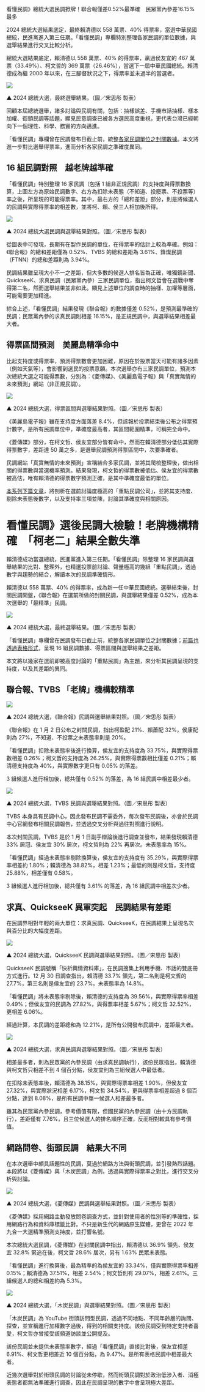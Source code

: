 看懂民調》總統大選民調掀牌！聯合報僅差0.52%最準確　民眾黨內參差16.15%最多

2024 總統大選結果底定，最終賴清德以 558 萬票、40% 得票率，當選中華民國總統，民進黨進入第三任期。「看懂民調」專欄特別整理各家民調的單位數據，與選舉結果進行交叉比較分析。

總統大選結果底定，賴清德以 558 萬票、40% 的得票率，贏過侯友宜的 467 萬票（33.49%）、柯文哲的 369 萬票（26.46%），當選下一屆中華民國總統。賴清德成為繼 2000 年以來，在三腳督狀況之下，得票率並未過半的當選者。

![](media/CK_20240117053637822.png)

▲ 2024 總統大選，最終選舉結果。（圖／宋思彤 製表）

回顧本屆總統選舉，諸多討論與民調有關，包括：抽樣誤差、手機市話抽樣、樣本加權、街頭民調等話題，顯見民意調查已被各方選民高度重視，更代表台灣已經朝向下一個理性、科學、務實的方向邁進。

「看懂民調」專欄曾在民調發布日截止前，統整[各家民調單位之封關數據](https://tstm.tw/Article/Detail/5288)。本文將進一步對比選舉得票率，進而分析各家民調之準確度異同。

## **16 組民調對照　越老牌越準確**

「看懂民調」特別整理 16 家民調（包括 1 組非正規民調）的支持度與得票數換算，上圖左方為原始民調數字、右方為扣除未表態（不知道、投廢票、不投票等）率之後，所呈現的可能得票率。其中，最右方的「總和差距」部分，則是將候選人的民調與實際得票率的相差數，並將柯、賴、侯三人相加後所得。

![](media/y8GBouz-WoqzD0I_cLGlXqJRaQ5eH9n5Fhsq4GwDv8fc4MR0YREUs3uGnAnST6Jo5-Jnz2IcUF5-sKiWSzbzbGAVc8mPfKqKazLc.png)

▲ 2024 總統大選民調與選舉結果對照。（圖／宋思彤 製表）

從圖表中可發現，長期有在製作民調的單位，在得票率的估計上較為準確。例如：《聯合報》的總和差距僅為 0.52%、TVBS 的總和差距為 3.61%、鋒燦民調（FTNN）的總和差距則為 3.94%。

民調結果雖呈現大小不一之差距，但大多數的候選人排名皆為正確，唯獨鏡新聞、QuickseeK、求真民調（民眾黨內參）三家民調單位，指出柯文哲會在選戰中奪得第二名，然而選舉結果並非如此。顯見上述單位的調查時的抽樣、加權等層面，可能需要更加精進。

綜合上述，「看懂民調」結果發現《聯合報》的數據僅差 0.52%，是預測最準確的民調；民眾黨內參的求真民調則相差 16.15%，是正規民調中，與選舉結果相差最大者。

## **得票區間預測　美麗島精準命中**

比起支持度或得票率，預測得票數會更加困難，原因在於投票當天可能有諸多因素（例如天氣等），會影響到選民的投票意願。本次選舉亦有三家民調單位，預測本次總統大選之可能得票數，分別為：《菱傳媒》、《美麗島電子報》與「真實無情的未來預測」網站（非正規民調）。

![](media/ZW08iLSwVdm4aeka4NgE17ls3DVpB-4TkSl9bdKsA2XSDrvJMe2hyaYbFNIUfZGcEK1l_wyFzEqY8JU-glCe-U_hb702LIGPIr3j.png)

▲ 2024 總統大選，得票區間與選舉結果對照。（圖／宋思彤 製表）

《美麗島電子報》雖在支持度方面落差 8.4%，但該報於投票結束後公布之得票預計數字，是所有民調單位中，準確度最高者，其區間範圍精準，可稱完全命中。

《菱傳媒》部分，在柯文哲、侯友宜部分皆有命中，然而在賴清德部分低估其實際得票數字，差距達 50 萬之多，是選舉民調預測得票區間中，次要準確者。

民調網站「真實無情的未來預測」宣稱結合多家民調，並將其爬梳整理後，做出相關的得票數與當選機率預測。結果發現，柯文哲的得票數被低估、侯友宜的得票數被高估，唯有賴清德的得票數字預測正確，是其中準確度最低的單位。

[本系列下篇文章](https://tstm.tw/Article/Detail/5291)，將剖析在選前討論度極高的「重點民調公司」，並將其支持度、剔除未表態後數字，以及支持率三項並陳，討論其準確度與相關原因。

# 看懂民調》選後民調大檢驗！老牌機構精確　「柯老二」結果全數失準

賴清德成功當選總統，民進黨進入第三任期。「看懂民調」除整理 16 家民調與選舉結果的比對、整理外，也精選投票前討論、聲量極高的幾組「重點民調」，透過數字與趨勢的結合，解讀本次的民調準確情形。

賴清德以 558 萬票、40% 的得票率，成為新一任中華民國總統。選舉結束後，封關民調開盤，《聯合報》在選前所做的封關民調，與選舉結果僅差 0.52%，成為本次選舉的「最精準」民調。

**![](media/wu074q4nw73v927fQznPeuZ_mMcDFLSdDw5oRK9gfuPGLL3t9h35t6ItlCwrIrnH4F2FHXpecE0mN4fOV_jIhAHU3Uq_mNsjSIyf.png)**

▲ 2024 總統大選，最終選舉結果。（圖／宋思彤 製表）

「看懂民調」專欄曾在民調發布日截止前，統整各家民調單位之封關數據；[前篇也透過表格形式](https://tstm.tw/Article/Detail/5290)，呈現 16 組民調數據、得票區間與選舉結果之差距。

本文將以幾家在選前即被高度討論的「重點民調」為主題，來分析其民調呈現的支持度，以及其差距的異同。

## **聯合報、TVBS 「老牌」機構較精準**

**![](media/CK_20240120125736002.png)**

▲ 2024 總統大選，《聯合報》民調與選舉結果對照。（圖／宋思彤 製表）

《聯合報》在 1 月 2 日公布之封關民調，指出柯盈配 21%、賴蕭配 32%，侯康配則為 27%，不知道、不投票之未表態率則是 20%。

「看懂民調」扣除未表態率後進行換算，侯友宜的支持度為 33.75%，與實際得票數相差 0.26%；柯文哲的支持度為 26.25%，與實際得票數相比僅差 0.21%；賴清德支持度為 40%，與實際數字更只有 0.05% 的落差。

3 組候選人進行相加後，總共僅有 0.52% 的落差，為 16 組民調中相差最少者。

![](media/LPl59wNMSPgM3NwrGlT1ibu6-b5qzRdHznTTE5YiEBS_n_Sf-yDGTKfFvzeJBw09hRJlGwDw5c8LKV9hNQVQCQodZnYxugMNT7C7.png)

▲ 2024 總統大選，TVBS 民調與選舉結果對照。（圖／宋思彤 製表）

TVBS 本身具有民調中心，因此發布民調不需委外，每次發布民調後，亦會於民調中心官網發布相關民調報告，並透過交叉分析與過往對照進行說明。

本次封關民調，TVBS 是於 1 月 1 日副手辯論後進行調查並發布，結果發現賴清德 33% 居冠、侯友宜 30% 居次，柯文哲則為 22% 再居次。未表態率為 15%。

「看懂民調」經過未表態率剔除換算後，侯友宜的支持度有 35.29%，與實際得票率相差約 1.80%；賴清德為 38.82%，相差 1.23%；最低的則是柯文哲，支持度 25.88%，相差僅有 0.58%。

3 組候選人進行相加後，總共僅有 3.61% 的落差，為 16 組民調中相差次少者。

## **求真、QuickseeK 異軍突起　民調結果有差距**

在民調界相對年輕的兩大單位：求真民調、QuickseeK，在民調結果上呈現名次與百分比的大幅度差距。

![](media/PdIEQOWH34_qsSscmOCJrnv4XADf1GFzqCtnKr93jVy4Cj1vdjEqgFvIbKMtlOYzS1bh6kRSEzgUGNOS_PjLRrjgwanN7mhWElov.png)

▲ 2024 總統大選，QuickseeK 民調與選舉結果對照。（圖／宋思彤 製表）

QuickseeK 民調號稱「快析輿情資料庫」，在民調搜集上利用手機、市話的雙底冊方式進行。12 月 30 日調查指出，賴清德 33.7% 領先，第二名則是柯文哲的 27.7%，第三名則是侯友宜的 23.7%。未表態率為 14.8%。

「看懂民調」將未表態率剔除後，賴清德的支持度為 39.56%，與實際得票率相差 0.49%；但侯友宜的民調為 27.82%，與得票率相差 5.67%；柯文哲 32.52%，更相差 6.06%。

經過計算，本民調的差距總和為 12.21%，是所有公開發布民調中，差距最大者。

![](media/-mvBAHgE8vg8cQQTuHHjb1vmjvptULbaDwMN6ne_aqyzTfqx0pgP7u-u4FcuascwE6mNfNgv03AiRsTyu3I1YNfmlc_1KYDFlW8E.png)

▲ 2024 總統大選，求真民調與選舉結果對照。（圖／宋思彤 製表）

相差最多者，則為民眾黨的內參民調（由求真民調執行），該份民眾指出，賴清德與柯文哲只相差不到 4 個百分點，侯友宜則為三組候選人中最低者。

在扣除未表態率後，賴清德為 38.15%，與實際得票率相差 1.90%，但侯友宜 27.32%，與實際狀況相差 6.17%，柯文哲 34.54%，更與得票率相差超過 8 個百分點，達到 8.08%，是所有民調中單一候選人相差最多者。

雖其為民眾黨內參民調，參考價值有限，但國民黨的內參民調（由十方民調執行），差距僅有 7.76%，且三位候選人的排名順序正確，反而相對較具有參考價值。

## **網路問卷、街頭民調　結果大不同**

在本次選舉中頗具話題性的民調，莫過於網路方法與街頭民調，並引發熱烈話題。本段將以《菱傳媒》與「木炭民調」為例，透過與實際得票率之對比，進行交叉分析與討論。

![](media/hzdzIZJP2Cns5dDLuy6ixjMlcg6sgjMNl8Xf95XGEUQHPTF1iwGp7RRlVz5aLgODepG9KXj0Syvl0AcPtnD2FKRo6hPnzmUzelDk.png)

▲ 2024 總統大選，《菱傳媒》民調與選舉結果對照。（圖／宋思彤 製表）

《菱傳媒》採用網路主動發放問卷調查方式，並針對使用者的性別等的準確性，採用網路行為和資料庫標籤比對。不只是新生代的網路原生媒體，更曾在 2022 年九合一大選精準預測支持度，並打響名號。

本次總統大選民調，《菱傳媒》在封關民調中指出，賴清德以 36.9% 領先、侯友宜 32.8% 緊追在後，柯文哲 28.6% 居次，另有 1.63% 民眾未表態。

「看懂民調」進行換算後，最為精準的為侯友宜的 33.34%，僅與實際得票率相差 0.15%；賴清德為 37.51%，相差 2.54%；柯文哲則有 29.07%，相差 2.61%。三組候選人的總和相差約為 5.3%。

![](media/WeiNX7Q1t4Ujgagmio7iPLakFIg43XKxBazlSW6mRbvjufiDpHClKHzXzkPCBDROShY9KJ7KwfVsjQuoN-yzyaXGHwS8ICCvH0wP.png)

▲ 2024 總統大選，「木炭民調」與選舉結果對照。（圖／宋思彤 製表）

「木炭民調」為 YouTube 街頭訪問型民調，透過不同地點、不同年齡層的詢問、探查，並宣稱進行加權數字過後，得到的相關支持度。該份民調受到特定支持者喜愛，柯文哲亦曾接受該頻道訪談並公開提及。

該份民調並未提供未表態率數字，經過「看懂民調」直接比對後，侯友宜相差 6.91%、柯文哲更相差近 10 個百分點，為 9.47%。是所有表格民調中相差最大者。

近幾次選舉對於街頭民調的討論從未停歇，然而街頭民調對於政治低涉入者、消極表態者都無法準確進行調查，因此在民調呈現的數字中會呈現極大差距。